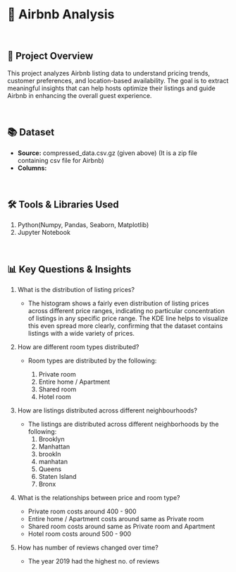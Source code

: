 # 🛌 Airbnb Analysis

<br>

## 📅 Project Overview
This project analyzes Airbnb listing data to understand pricing trends, customer preferences, and location-based availability. The goal is to extract meaningful insights that can help hosts optimize their listings and guide Airbnb in enhancing the overall guest experience.

<br>

## 📚 Dataset

* __Source:__ compressed_data.csv.gz (given above) (It is a zip file containing csv file for Airbnb)
* __Columns:__

<br>

## 🛠️ Tools & Libraries Used
1. Python(Numpy, Pandas, Seaborn, Matplotlib)
2. Jupyter Notebook

<br>

## 📊 Key Questions & Insights

1. What is the distribution of listing prices?
   * The histogram shows a fairly even distribution of listing prices across different price ranges, indicating no particular concentration of listings in any specific price range. The KDE line helps to visualize this even spread more clearly, confirming that the dataset contains listings with a wide variety of prices.
   
2. How are different room types distributed?
   * Room types are distributed by the following:

     1. Private room
     2. Entire home / Apartment
     3. Shared room
     4. Hotel room

3. How are listings distributed across different neighbourhoods?
   * The listings are distributed across different neighborhoods by the following:
       1. Brooklyn
       2. Manhattan
       3. brookIn
       4. manhatan
       5. Queens
       6. Staten Island
       7. Bronx
   
4. What is the relationships between price and room type?
   * Private room costs around 400 - 900
   * Entire home / Apartment costs around same as Private room
   * Shared room costs around same as Private room and Apartment
   * Hotel room costs around 500 - 900

5. How has number of reviews changed over time?
    * The year 2019 had the highest no. of reviews
